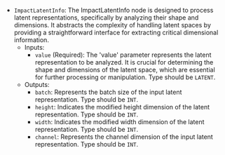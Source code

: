 - `ImpactLatentInfo`: The ImpactLatentInfo node is designed to process latent representations, specifically by analyzing their shape and dimensions. It abstracts the complexity of handling latent spaces by providing a straightforward interface for extracting critical dimensional information.
    - Inputs:
        - `value` (Required): The 'value' parameter represents the latent representation to be analyzed. It is crucial for determining the shape and dimensions of the latent space, which are essential for further processing or manipulation. Type should be `LATENT`.
    - Outputs:
        - `batch`: Represents the batch size of the input latent representation. Type should be `INT`.
        - `height`: Indicates the modified height dimension of the latent representation. Type should be `INT`.
        - `width`: Indicates the modified width dimension of the latent representation. Type should be `INT`.
        - `channel`: Represents the channel dimension of the input latent representation. Type should be `INT`.
